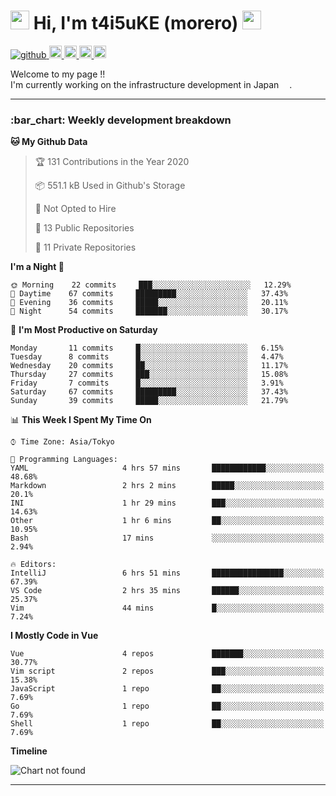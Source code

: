 <h1>
<img src="https://emojis.slackmojis.com/emojis/images/1600385609/10490/cactuar.gif?1600385609" width="30"/> 
Hi, I'm t4i5uKE (morero) 
<img src="https://emojis.slackmojis.com/emojis/images/1600385609/10490/cactuar.gif?1600385609" width="30"/>
</h1>

<p align="left">
    <!-- GitHub -->
    <a href="https://github.com/t4i5uKE/t4i5uKE/">
        <img src="https://komarev.com/ghpvc/?username=m0rer0" alt="github" />
    </a>
    <a href="https://github.com/t4i5uKE">
        <img height="20" src="https://img.shields.io/github/followers/t4i5uKE?label=follow&logo=github&style=flat" alt="github_follow"/>
    </a>
    <!-- Twitter -->
    <a href="http://twitter.com/m0rer0">
        <img height="20" src="https://img.shields.io/twitter/follow/m0rer0?label=Twitter&logo=twitter&style=flat" alt="twitter"/>
    </a>
    <!-- Qiita -->
    <a href="http://qiita.com/Morero">
        <img height="20" src="https://qiita-badge.apiapi.app/s/Morero/posts.svg" />
    </a>
    <a href="http://qiita.com/Morero">
        <img height="20" src="https://qiita-badge.apiapi.app/s/Morero/contributions.svg" />
    </a>
</p>

<p> 
Welcome to my page !! <br>
I'm currently working on the infrastructure development in Japan <img src="https://www.flaticon.com/svg/static/icons/svg/2159/2159573.svg" width="13"/>.
</p>

---

<h3> :bar_chart: Weekly development breakdown </h3>
<!-- waka-readme-stats -->

<!--START_SECTION:waka-->
**🐱 My Github Data** 

> 🏆 131 Contributions in the Year 2020
 > 
> 📦 551.1 kB Used in Github's Storage 
 > 
> 🚫 Not Opted to Hire
 > 
> 📜 13 Public Repositories
 > 
> 🔑 11 Private Repositories 

**I'm a Night 🦉** 

```text
🌞 Morning    22 commits     ███░░░░░░░░░░░░░░░░░░░░░░   12.29% 
🌆 Daytime    67 commits     █████████░░░░░░░░░░░░░░░░   37.43% 
🌃 Evening    36 commits     █████░░░░░░░░░░░░░░░░░░░░   20.11% 
🌙 Night      54 commits     ███████░░░░░░░░░░░░░░░░░░   30.17%

```
📅 **I'm Most Productive on Saturday** 

```text
Monday       11 commits     █░░░░░░░░░░░░░░░░░░░░░░░░   6.15% 
Tuesday      8 commits      █░░░░░░░░░░░░░░░░░░░░░░░░   4.47% 
Wednesday    20 commits     ██░░░░░░░░░░░░░░░░░░░░░░░   11.17% 
Thursday     27 commits     ███░░░░░░░░░░░░░░░░░░░░░░   15.08% 
Friday       7 commits      █░░░░░░░░░░░░░░░░░░░░░░░░   3.91% 
Saturday     67 commits     █████████░░░░░░░░░░░░░░░░   37.43% 
Sunday       39 commits     █████░░░░░░░░░░░░░░░░░░░░   21.79%

```


📊 **This Week I Spent My Time On** 

```text
⌚︎ Time Zone: Asia/Tokyo

💬 Programming Languages: 
YAML                     4 hrs 57 mins       ████████████░░░░░░░░░░░░░   48.68% 
Markdown                 2 hrs 2 mins        █████░░░░░░░░░░░░░░░░░░░░   20.1% 
INI                      1 hr 29 mins        ███░░░░░░░░░░░░░░░░░░░░░░   14.63% 
Other                    1 hr 6 mins         ██░░░░░░░░░░░░░░░░░░░░░░░   10.95% 
Bash                     17 mins             ░░░░░░░░░░░░░░░░░░░░░░░░░   2.94%

🔥 Editors: 
IntelliJ                 6 hrs 51 mins       ████████████████░░░░░░░░░   67.39% 
VS Code                  2 hrs 35 mins       ██████░░░░░░░░░░░░░░░░░░░   25.37% 
Vim                      44 mins             █░░░░░░░░░░░░░░░░░░░░░░░░   7.24%

```

**I Mostly Code in Vue** 

```text
Vue                      4 repos             ███████░░░░░░░░░░░░░░░░░░   30.77% 
Vim script               2 repos             ███░░░░░░░░░░░░░░░░░░░░░░   15.38% 
JavaScript               1 repo              ██░░░░░░░░░░░░░░░░░░░░░░░   7.69% 
Go                       1 repo              ██░░░░░░░░░░░░░░░░░░░░░░░   7.69% 
Shell                    1 repo              ██░░░░░░░░░░░░░░░░░░░░░░░   7.69%

```


**Timeline**

![Chart not found](https://raw.githubusercontent.com/t4i5uKE/t4i5uKE/master/charts/bar_graph.png) 


<!--END_SECTION:waka-->
---

